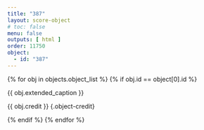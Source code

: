 ```yaml
---
title: "387"
layout: score-object
# toc: false
menu: false
outputs: [ html ]
order: 11750
object:
  - id: "387"
---
```


{% for obj in objects.object_list %}
{% if obj.id == object[0].id %}

{{ obj.extended_caption }}

{{ obj.credit }} {.object-credit}

{% endif %}
{% endfor %}

